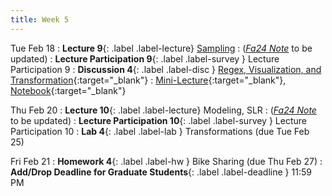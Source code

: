 ```yaml
---
title: Week 5
---
```


Tue Feb 18
: **Lecture 9**{: .label .label-lecture} [Sampling](lecture/lec09)
    : ([*Fa24 Note*](https://ds100.org/course-notes/sampling/sampling.html) to be updated)
: **Lecture Participation 9**{: .label .label-survey } Lecture Participation 9
: **Discussion 4**{: .label .label-disc } [Regex, Visualization, and Transformation](https://drive.google.com/file/d/17qU-mPNc3Bw6c3spPmTptMu4w2iRQVJh/view?usp=sharing){:target="_blank"}
    : [Mini-Lecture](https://youtu.be/r7lxybfJK5c){:target="_blank"}, 
    [Notebook](https://data100.datahub.berkeley.edu/hub/user-redirect/git-pull?repo=https%3A%2F%2Fgithub.com%2FDS-100%2Fsp25-student&branch=main&urlpath=lab%2Ftree%2Fsp25-student%2Fdisc%2Fdisc04%2Fdisc04_coding_exercises-blank.ipynb){:target="_blank"}

Thu Feb 20
: **Lecture 10**{: .label .label-lecture} Modeling, SLR
    : ([*Fa24 Note*](https://ds100.org/course-notes/intro_to_modeling/intro_to_modeling.html) to be updated)
: **Lecture Participation 10**{: .label .label-survey } Lecture Participation 10
: **Lab 4**{: .label .label-lab } Transformations (due Tue Feb 25)
<!-- : **Exam Prep 4**{: .label .label-examprep } Data Visualization -->

Fri Feb 21
: **Homework 4**{: .label .label-hw } Bike Sharing (due Thu Feb 27)
: **Add/Drop Deadline for Graduate Students**{: .label .label-deadline } 11:59 PM